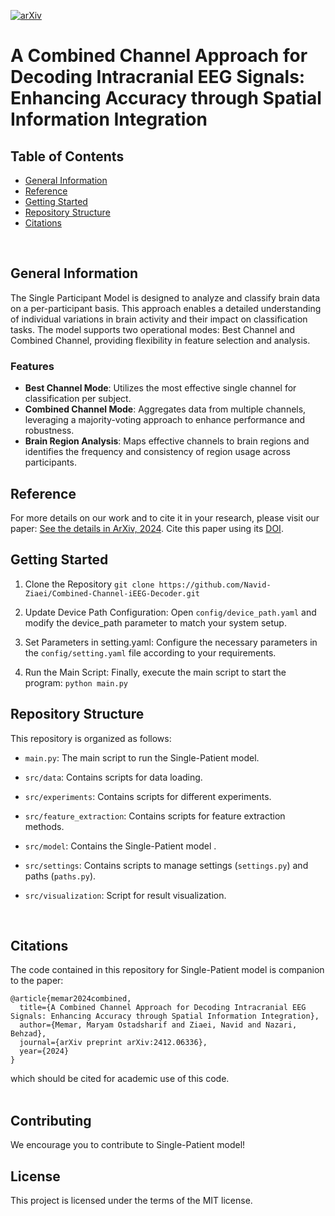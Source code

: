[![arXiv](https://img.shields.io/badge/arXiv-2206.03992-b31b1b.svg)](https://arxiv.org/abs/2412.06336)

# A Combined Channel Approach for Decoding Intracranial EEG Signals: Enhancing Accuracy through Spatial Information Integration

## Table of Contents
* [General Information](#general-information)
* [Reference](#reference)
* [Getting Started](#getting-started)
* [Repository Structure](#repository-structure)
* [Citations](#citations)
<br/>

## General Information
The Single Participant Model is designed to analyze and classify brain data on a per-participant basis. This approach enables a detailed understanding of individual variations in brain activity and their impact on classification tasks. The model supports two operational modes: Best Channel and Combined Channel, providing flexibility in feature selection and analysis.

### Features
- **Best Channel Mode**: Utilizes the most effective single channel for classification per subject.
- **Combined Channel Mode**: Aggregates data from multiple channels, leveraging a majority-voting approach to enhance performance and robustness.
- **Brain Region Analysis**: Maps effective channels to brain regions and identifies the frequency and consistency of region usage across participants.

## Reference
For more details on our work and to cite it in your research, please visit our paper: [See the details in ArXiv, 2024](https://arxiv.org/abs/2412.06336). Cite this paper using its [DOI](https://doi.org/10.48550/arXiv.2412.06336).

## Getting Started

1. Clone the Repository 
`git clone https://github.com/Navid-Ziaei/Combined-Channel-iEEG-Decoder.git`

2. Update Device Path Configuration:
Open `config/device_path.yaml` and modify the device_path parameter to match your system setup.

3. Set Parameters in setting.yaml:
Configure the necessary parameters in the `config/setting.yaml` file according to your requirements.

4. Run the Main Script:
Finally, execute the main script to start the program:
`python main.py`

## Repository Structure
This repository is organized as follows:

- `main.py`: The main script to run the Single-Patient model.

- `src/data`: Contains scripts for data loading.

- `src/experiments`: Contains scripts for different experiments.

- `src/feature_extraction`: Contains scripts for feature extraction methods.

- `src/model`: Contains the Single-Patient model .

- `src/settings`: Contains scripts to manage settings (`settings.py`) and paths (`paths.py`).

- `src/visualization`: Script for result visualization.
<br/>

## Citations
The code contained in this repository for Single-Patient model is companion to the paper:  

```
@article{memar2024combined,
  title={A Combined Channel Approach for Decoding Intracranial EEG Signals: Enhancing Accuracy through Spatial Information Integration},
  author={Memar, Maryam Ostadsharif and Ziaei, Navid and Nazari, Behzad},
  journal={arXiv preprint arXiv:2412.06336},
  year={2024}
}
```
which should be cited for academic use of this code.  
<br/>

## Contributing

We encourage you to contribute to Single-Patient model! 

## License

This project is licensed under the terms of the MIT license.
